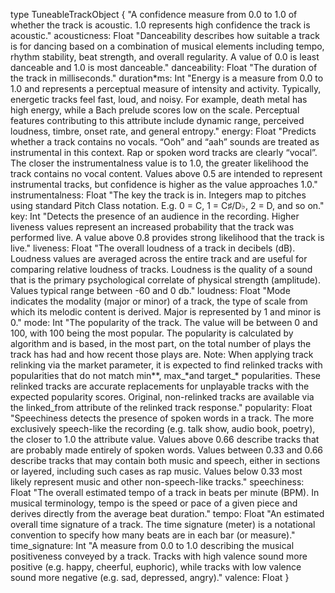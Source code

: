 type TuneableTrackObject {
"A confidence measure from 0.0 to 1.0 of whether the track is acoustic. 1.0 represents high confidence the track is acoustic."
acousticness: Float
"Danceability describes how suitable a track is for dancing based on a combination of musical elements including tempo, rhythm stability, beat strength, and overall regularity. A value of 0.0 is least danceable and 1.0 is most danceable."
danceability: Float
"The duration of the track in milliseconds."
duration*ms: Int
"Energy is a measure from 0.0 to 1.0 and represents a perceptual measure of intensity and activity. Typically, energetic tracks feel fast, loud, and noisy. For example, death metal has high energy, while a Bach prelude scores low on the scale. Perceptual features contributing to this attribute include dynamic range, perceived loudness, timbre, onset rate, and general entropy."
energy: Float
"Predicts whether a track contains no vocals. “Ooh” and “aah” sounds are treated as instrumental in this context. Rap or spoken word tracks are clearly “vocal”. The closer the instrumentalness value is to 1.0, the greater likelihood the track contains no vocal content. Values above 0.5 are intended to represent instrumental tracks, but confidence is higher as the value approaches 1.0."
instrumentalness: Float
"The key the track is in. Integers map to pitches using standard Pitch Class notation. E.g. 0 = C, 1 = C♯/D♭, 2 = D, and so on."
key: Int
"Detects the presence of an audience in the recording. Higher liveness values represent an increased probability that the track was performed live. A value above 0.8 provides strong likelihood that the track is live."
liveness: Float
"The overall loudness of a track in decibels (dB). Loudness values are averaged across the entire track and are useful for comparing relative loudness of tracks. Loudness is the quality of a sound that is the primary psychological correlate of physical strength (amplitude). Values typical range between -60 and 0 db."
loudness: Float
"Mode indicates the modality (major or minor) of a track, the type of scale from which its melodic content is derived. Major is represented by 1 and minor is 0."
mode: Int
"The popularity of the track. The value will be between 0 and 100, with 100 being the most popular. The popularity is calculated by algorithm and is based, in the most part, on the total number of plays the track has had and how recent those plays are. Note: When applying track relinking via the market parameter, it is expected to find relinked tracks with popularities that do not match min**, max\_*and target\_\* popularities. These relinked tracks are accurate replacements for unplayable tracks with the expected popularity scores. Original, non-relinked tracks are available via the linked_from attribute of the relinked track response."
popularity: Float
"Speechiness detects the presence of spoken words in a track. The more exclusively speech-like the recording (e.g. talk show, audio book, poetry), the closer to 1.0 the attribute value. Values above 0.66 describe tracks that are probably made entirely of spoken words. Values between 0.33 and 0.66 describe tracks that may contain both music and speech, either in sections or layered, including such cases as rap music. Values below 0.33 most likely represent music and other non-speech-like tracks."
speechiness: Float
"The overall estimated tempo of a track in beats per minute (BPM). In musical terminology, tempo is the speed or pace of a given piece and derives directly from the average beat duration."
tempo: Float
"An estimated overall time signature of a track. The time signature (meter) is a notational convention to specify how many beats are in each bar (or measure)."
time_signature: Int
"A measure from 0.0 to 1.0 describing the musical positiveness conveyed by a track. Tracks with high valence sound more positive (e.g. happy, cheerful, euphoric), while tracks with low valence sound more negative (e.g. sad, depressed, angry)."
valence: Float
}
